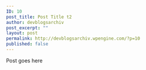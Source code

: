 ```yaml
---
ID: 10
post_title: Post Title t2
author: devblogsarchiv
post_excerpt: ""
layout: post
permalink: http://devblogsarchiv.wpengine.com/?p=10
published: false
---
```

Post goes here